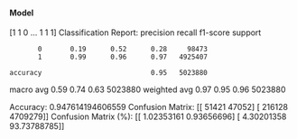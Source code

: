 #### Model
[1 1 0 ... 1 1 1]
Classification Report:
              precision    recall  f1-score   support

           0       0.19      0.52      0.28     98473
           1       0.99      0.96      0.97   4925407

    accuracy                           0.95   5023880
   macro avg       0.59      0.74      0.63   5023880
weighted avg       0.97      0.95      0.96   5023880

Accuracy: 0.947614194606559
Confusion Matrix:
[[  51421   47052]
 [ 216128 4709279]]
Confusion Matrix (%):
[[ 1.02353161  0.93656696]
 [ 4.30201358 93.73788785]]
